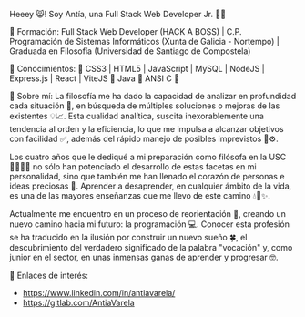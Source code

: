 Heeey 😸! Soy Antía, una Full Stack Web Developer Jr. 👩‍💻

🔸 Formación:
Full Stack Web Developer (HACK A BOSS) | C.P. Programación de Sistemas Informáticos (Xunta de Galicia - Nortempo) | Graduada en Filosofía (Universidad de Santiago de Compostela)

🔸 Conocimientos:
🔹 CSS3 | HTML5 | JavaScript | MySQL | NodeJS | Express.js | React | ViteJS 🔹 Java 🔹 ANSI C 🔹

🔸 Sobre mí:
La filosofía me ha dado la capacidad de analizar en profundidad cada situación 🔎, en búsqueda de múltiples soluciones o mejoras de las existentes 💡📈. Esta cualidad analítica, suscita inexorablemente una tendencia al orden y la eficiencia, lo que me impulsa a alcanzar objetivos con facilidad ✅, además del rápido manejo de posibles imprevistos 🔧⚙.
 
Los cuatro años que le dediqué a mi preparación como filósofa en la USC 🏃‍♀️👩‍🎓 no sólo han potenciado el desarrollo de estas facetas en mi personalidad, sino que también me han llenado el corazón de personas e ideas preciosas 💖. Aprender a desaprender, en cualquier ámbito de la vida, es una de las mayores enseñanzas que me llevo de este camino 💧🌱✨.

Actualmente me encuentro en un proceso de reorientación 🧭, creando un nuevo camino hacia mi futuro: la programación 💻. Conocer esta profesión se ha traducido en la ilusión por construir un nuevo sueño 🍀, el descubrimiento del verdadero significado de la palabra "vocación" y, como junior en el sector, en unas inmensas ganas de aprender y progresar 🤓.

🔸 Enlaces de interés:
- https://www.linkedin.com/in/antiavarela/
- https://gitlab.com/AntiaVarela
